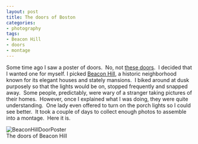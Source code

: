 ```yaml
---
layout: post
title: The doors of Boston
categories:
- photography
tags:
- Beacon Hill
- doors
- montage
---
```

Some time ago I saw a poster of doors.  No, not [these doors](http://en.wikipedia.org/wiki/The_Doors).  I decided that I wanted one for myself. I picked [Beacon Hill](http://en.wikipedia.org/wiki/Beacon_Hill,_Boston), a historic neighborhood known for its elegant houses and stately mansions.  I biked around at dusk purposely so that the lights would be on, stopped frequently and snapped away.  Some people, predictably, were wary of a stranger taking pictures of their homes.  However, once I explained what I was doing, they were quite understanding.  One lady even offered to turn on the porch lights so I could see better.  It took a couple of days to collect enough photos to assemble into a montage.  Here it is.

<img title="BeaconHillDoorPoster" src="http://yentran.isamonkey.org/gallery/images/beaconhilldoorposter.jpg" />

<figcaption>The doors of Beacon Hill</figcaption>
